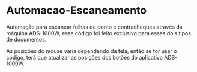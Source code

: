 # Automacao-Escaneamento
Automação para escanear folhas de ponto e contracheques através da máquina ADS-1000W, esse código foi feito exclusivo para esses dois tipos de documentos.

As posições do mouse varia dependendo da tela, então se for usar o código, terá que atualizar as posições dos botões do aplicativo ADS-1000W.
